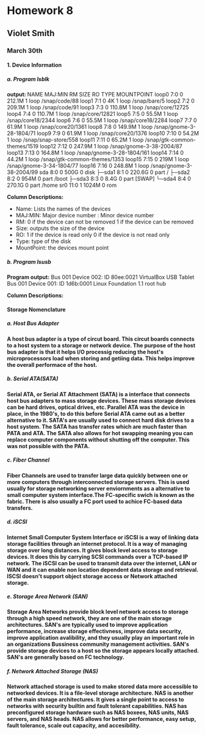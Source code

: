 # Homework 8
## Violet Smith
### March 30th

#### 1. Device Information

##### a. Program lsblk
<b> output: </b>
NAME   MAJ:MIN RM   SIZE RO TYPE MOUNTPOINT
loop0    7:0    0 212.1M  1 loop /snap/code/88
loop1    7:1    0     4K  1 loop /snap/bare/5
loop2    7:2    0 209.1M  1 loop /snap/code/91
loop3    7:3    0 110.8M  1 loop /snap/core/12725
loop4    7:4    0 110.7M  1 loop /snap/core/12821
loop5    7:5    0  55.5M  1 loop /snap/core18/2344
loop6    7:6    0  55.5M  1 loop /snap/core18/2284
loop7    7:7    0  61.9M  1 loop /snap/core20/1361
loop8    7:8    0 149.9M  1 loop /snap/gnome-3-28-1804/71
loop9    7:9    0  61.9M  1 loop /snap/core20/1376
loop10   7:10   0  54.2M  1 loop /snap/snap-store/558
loop11   7:11   0  65.2M  1 loop /snap/gtk-common-themes/1519
loop12   7:12   0 247.9M  1 loop /snap/gnome-3-38-2004/87
loop13   7:13   0 164.8M  1 loop /snap/gnome-3-28-1804/161
loop14   7:14   0  44.2M  1 loop /snap/gtk-common-themes/1353
loop15   7:15   0   219M  1 loop /snap/gnome-3-34-1804/77
loop16   7:16   0 248.8M  1 loop /snap/gnome-3-38-2004/99
sda      8:0    0   500G  0 disk 
├─sda1   8:1    0 220.6G  0 part /
├─sda2   8:2    0   954M  0 part /boot
├─sda3   8:3    0   8.4G  0 part [SWAP]
└─sda4   8:4    0 270.1G  0 part /home
sr0     11:0    1  1024M  0 rom  


<b> Column Descriptions: </b>
- Name: Lists the names of the devices
- MAJ:MIN: Major device number : Minor device number
- RM: 0 if the device can not be removed 1 if the device can be removed
- Size: outputs the size of the device
- RO: 1 if the device is read only 0 if the device is not read only
- Type: type of the disk
- MountPoint: the devices mount point

##### b. Program lsusb

<b> Program output:</b>
Bus 001 Device 002: ID 80ee:0021 VirtualBox USB Tablet
Bus 001 Device 001: ID 1d6b:0001 Linux Foundation 1.1 root hub

<b> Column Descriptions: <b>

  
#### Storage Nomenclature

##### a. Host Bus Adapter
  <p> A host bus adapter is a type of circut board. This circut boards connects to a host system to a storage or network device. The purpose of the host bus adapter is that it helps I/O processig reducing the host's microprocessors load when storing and getiing data. This helps improve the overall performace of the host. </p>
  
##### b. Serial ATA(SATA)
   <p> Serial ATA, or Serial AT Attachment (SATA) is a interface that connects host bus adapters to mass storage devices. These mass storage devices can be hard drives, optical drives, etc. Parallel ATA was the device in place, in the 1980's, to do this before Serial ATA came out as a better alternative to it. SATA's are usually used to connect hard disk drives to a host system. The SATA has transfer rates which are much faster than PATA and ATA. The SATA also allows for hot swapping meaning you can replace computer components without shutting off the computer. This was not possible with the PATA. </p>
  
##### c. Fiber Channel
   <p> Fiber Channels are used to transfer large data quickly between one or more computers through interconnected storage servers. This is used usually for storage networking server enviornments as a alternative to small computer system interface.The FC-specific swich is known as the fabric. There is also usually a FC port used to achice FC-based data transfers.  </p>
  
##### d. iSCSI
   <p> Internet Small Computer System Interface or iSCSI is a way of linking data storage facilities through an internet protocol. It is a way of managing storage over long distances. It gives block level access to storage devices. It does this by carrying SCSI commands over a TCP-based IP network. The iSCSI can be used to transmit data over the internet, LAN or WAN and it can enable non location dependent data storage and retrieval. ISCSI doesn't support object storage access or Network attached storage. </p>
  
##### e. Storage Area Network (SAN)
   <p> Storage Area Networks provide block level network access to storage through a high speed network, they are one of the main storage architectures. SAN's are typically used to improve application performance, increase storage effectivness, improve data security, improve application avalibility, and they usually play an important role in an organizations Bussiness community management activities. SAN's provide storage devices to a host so the storage appears locally attached. SAN's are generally based on FC technology. </p>
  
##### f. Network Attached Storage (NAS)
   <p> Network attached storage is used to make stored data more accessible to networked devices. It is a file-level storage architecture. NAS is another of the main storage architectures. It gives a single point to access to networks with security builtin and fault tolerant capabilities. NAS has preconfigured storage hardware such as NAS boxees, NAS units, NAS servers, and NAS heads. NAS allows for better performance, easy setup, fault tolerance, scale out capacity, and accesibility.  </p>

